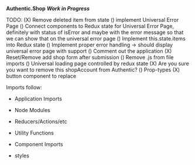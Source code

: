 **Authentic.Shop**
***Work in Progress***

TODO:
(X) Remove deleted item from state
() implement Universal Error Page
() Connect components to Redux state for Universal Error Page, definitely with status of isError and maybe with the error message so that we can show that on the universal error page
() Implement this.state.items into Redux state
() Implement proper error handling -> should display universal error page with support
() Comment out the application
(X) Reset/Remove add shop form after submission
() Remove .js from file imports
() Universal loading page controlled by redux state
(X) Are you sure you want to remove this shopAccount from Authentic?
() Prop-types
(X) button component to replace <a href="#"></a>


Imports follow:
- Application Imports
- Node Modules

- Reducers/Actions/etc
- Utility Functions

- Component Imports

- styles

